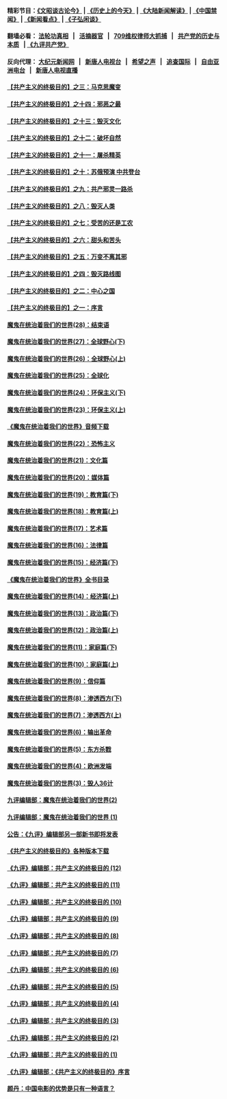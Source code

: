 #### 精彩节目：[《文昭谈古论今》](http://134.209.198.168/wenzhao) | [《历史上的今天》](http://134.209.198.168/today-in-history) | [《大陆新闻解读》](http://134.209.198.168/ntdtv-comedy) | [《中国禁闻》](http://134.209.198.168/ntdtv-news) | [《新闻看点》](http://134.209.198.168/news-insight) | [《子弘闲谈》](http://134.209.198.168/zihongxiantan/) 

  #### 翻墙必看： [法轮功真相](http://134.209.198.168:10000/videos/truth.html) &nbsp;&nbsp;|&nbsp;&nbsp; [活摘器官](http://134.209.198.168:10000/videos/res/Organs/) &nbsp;&nbsp;|&nbsp;&nbsp; [709维权律师大抓捕](http://134.209.198.168:10000/videos/709/) &nbsp;&nbsp;|&nbsp;&nbsp; [共产党的历史与本质](http://134.209.198.168:10000/videos/ccp.html) &nbsp;&nbsp;| [《九评共产党》](http://134.209.198.168:10000/videos/jiuping/) 

#### 反向代理： [大纪元新闻网](http://134.209.198.168:10080/) &nbsp;&nbsp;|&nbsp;&nbsp; [新唐人电视台](http://134.209.198.168:8000/) &nbsp;&nbsp;|&nbsp;&nbsp; [希望之声](http://134.209.198.168:8200/) &nbsp;&nbsp;|&nbsp;&nbsp; [追查国际](http://134.209.198.168:10010/) &nbsp;&nbsp;|&nbsp;&nbsp; [自由亚洲电台](http://134.209.198.168:9800/) &nbsp;&nbsp;|&nbsp;&nbsp; [新唐人电视直播](http://134.209.198.168/) 

#### [【共产主义的终极目的】之三：马克思魔变](../pages/nsc422/n11061941.md?t=04022137) 

#### [【共产主义的终极目的】之十四：邪恶之最](../pages/nsc422/n11150249.md?t=04022137) 

#### [【共产主义的终极目的】之十三：毁灭文化](../pages/nsc422/n11135227.md?t=04022137) 

#### [【共产主义的终极目的】之十二：破坏自然](../pages/nsc422/n11135214.md?t=04022137) 

#### [【共产主义的终极目的】之十一：屠杀精英](../pages/nsc422/n11118442.md?t=04022137) 

#### [【共产主义的终极目的】之十：苏俄预演 中共登台](../pages/nsc422/n11118424.md?t=04022137) 

#### [【共产主义的终极目的】之九：共产邪灵一路杀](../pages/nsc422/n11114139.md?t=04022137) 

#### [【共产主义的终极目的】之八：毁灭人类](../pages/nsc422/n11108503.md?t=04022137) 

#### [【共产主义的终极目的】之七：受苦的还是工农](../pages/nsc422/n11101809.md?t=04022137) 

#### [【共产主义的终极目的】之六：甜头和苦头](../pages/nsc422/n11096971.md?t=04022137) 

#### [【共产主义的终极目的】之五：万变不离其邪](../pages/nsc422/n11091285.md?t=04022137) 

#### [【共产主义的终极目的】之四：毁灭路线图](../pages/nsc422/n11086284.md?t=04022137) 

#### [【共产主义的终极目的】之二：中心之国](../pages/nsc422/n11047728.md?t=04022137) 

#### [【共产主义的终极目的】之一：序言](../pages/nsc422/n11086077.md?t=04022137) 

#### [魔鬼在统治着我们的世界(28)：结束语](../pages/nsc422/n10936246.md?t=04022137) 

#### [魔鬼在统治着我们的世界(27)：全球野心(下)](../pages/nsc422/n10928319.md?t=04022137) 

#### [魔鬼在统治着我们的世界(26)：全球野心(上)](../pages/nsc422/n10900318.md?t=04022137) 

#### [魔鬼在统治着我们的世界(25)：全球化](../pages/nsc422/n10788205.md?t=04022137) 

#### [魔鬼在统治着我们的世界(24)：环保主义(下)](../pages/nsc422/n10695307.md?t=04022137) 

#### [魔鬼在统治着我们的世界(23)：环保主义(上)](../pages/nsc422/n10688613.md?t=04022137) 

#### [《魔鬼在统治着我们的世界》音频下载](../pages/nsc422/n10635553.md?t=04022137) 

#### [魔鬼在统治着我们的世界(22)：恐怖主义](../pages/nsc422/n10614727.md?t=04022137) 

#### [魔鬼在统治着我们的世界(21)：文化篇](../pages/nsc422/n10597706.md?t=04022137) 

#### [魔鬼在统治着我们的世界(20)：媒体篇](../pages/nsc422/n10586579.md?t=04022137) 

#### [魔鬼在统治着我们的世界(19)：教育篇(下)](../pages/nsc422/n10564808.md?t=04022137) 

#### [魔鬼在统治着我们的世界(18)：教育篇(上)](../pages/nsc422/n10526970.md?t=04022137) 

#### [魔鬼在统治着我们的世界(17)：艺术篇](../pages/nsc422/n10499093.md?t=04022137) 

#### [魔鬼在统治着我们的世界(16)：法律篇](../pages/nsc422/n10485969.md?t=04022137) 

#### [魔鬼在统治着我们的世界(15)：经济篇(下)](../pages/nsc422/n10469975.md?t=04022137) 

#### [《魔鬼在统治着我们的世界》全书目录](../pages/nsc422/n10464261.md?t=04022137) 

#### [魔鬼在统治着我们的世界(14)：经济篇(上)](../pages/nsc422/n10457370.md?t=04022137) 

#### [魔鬼在统治着我们的世界(13)：政治篇(下)](../pages/nsc422/n10448270.md?t=04022137) 

#### [魔鬼在统治着我们的世界(12)：政治篇(上)](../pages/nsc422/n10444576.md?t=04022137) 

#### [魔鬼在统治着我们的世界(11)：家庭篇(下)](../pages/nsc422/n10440961.md?t=04022137) 

#### [魔鬼在统治着我们的世界(10)：家庭篇(上)](../pages/nsc422/n10435448.md?t=04022137) 

#### [魔鬼在统治着我们的世界(9)：信仰篇](../pages/nsc422/n10432159.md?t=04022137) 

#### [魔鬼在统治着我们的世界(8)：渗透西方(下)](../pages/nsc422/n10429603.md?t=04022137) 

#### [魔鬼在统治着我们的世界(7)：渗透西方(上)](../pages/nsc422/n10426013.md?t=04022137) 

#### [魔鬼在统治着我们的世界(6)：输出革命](../pages/nsc422/n10421536.md?t=04022137) 

#### [魔鬼在统治着我们的世界(5)：东方杀戮](../pages/nsc422/n10417707.md?t=04022137) 

#### [魔鬼在统治着我们的世界(4)：欧洲发端](../pages/nsc422/n10414890.md?t=04022137) 

#### [魔鬼在统治着我们的世界(3)：毁人36计](../pages/nsc422/n10411583.md?t=04022137) 

#### [九评编辑部：魔鬼在统治着我们的世界(2)](../pages/nsc422/n10410036.md?t=04022137) 

#### [九评编辑部：魔鬼在统治着我们的世界 (1)](../pages/nsc422/n10406825.md?t=04022137) 

#### [公告：《九评》编辑部另一部新书即将发表](../pages/nsc422/n10405104.md?t=04022137) 

#### [《共产主义的终极目的》各种版本下载](../pages/nsc422/n10022138.md?t=04022137) 

#### [《九评》编辑部：共产主义的终极目的 (12)](../pages/nsc422/n9933272.md?t=04022137) 

#### [《九评》编辑部：共产主义的终极目的 (11)](../pages/nsc422/n9924973.md?t=04022137) 

#### [《九评》编辑部：共产主义的终极目的 (10)](../pages/nsc422/n9920883.md?t=04022137) 

#### [《九评》编辑部：共产主义的终极目的 (9)](../pages/nsc422/n9916363.md?t=04022137) 

#### [《九评》编辑部：共产主义的终极目的 (8)](../pages/nsc422/n9912488.md?t=04022137) 

#### [《九评》编辑部：共产主义的终极目的 (7)](../pages/nsc422/n9901176.md?t=04022137) 

#### [《九评》编辑部：共产主义的终极目的 (6)](../pages/nsc422/n9899359.md?t=04022137) 

#### [《九评》编辑部：共产主义的终极目的 (5)](../pages/nsc422/n9893174.md?t=04022137) 

#### [《九评》编辑部：共产主义的终极目的 (4)](../pages/nsc422/n9891246.md?t=04022137) 

#### [《九评》编辑部：共产主义的终极目的 (3)](../pages/nsc422/n9879879.md?t=04022137) 

#### [《九评》编辑部：共产主义的终极目的 (2)](../pages/nsc422/n9876205.md?t=04022137) 

#### [《九评》编辑部：共产主义的终极目的 (1)](../pages/nsc422/n9865857.md?t=04022137) 

#### [《九评》编辑部：《共产主义的终极目的》序言](../pages/nsc422/n9862666.md?t=04022137) 

#### [颜丹：中国电影的优势是只有一种语言？](../pages/nsc422/n9583062.md?t=04022137) 

